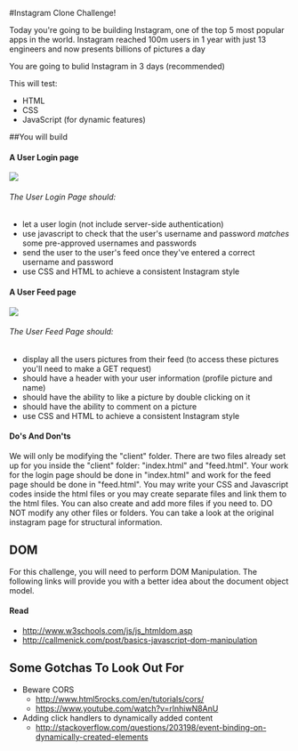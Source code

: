 #Instagram Clone Challenge!

Today you're going to be building Instagram, one of the top 5 most popular apps in the world. Instagram reached 100m users in 1 year with just 13 engineers and now presents billions of pictures a day

You are going to bulid Instagram in 3 days (recommended)

This will test:

- HTML
- CSS
- JavaScript (for dynamic features)

##You will build

#### A User Login page

![](https://www.dropbox.com/s/792mx2tz0k5sset/Screenshot%202015-05-26%2019.18.54_shrink.png?dl=1)

###### The User Login Page should:

- let a user login (not include server-side authentication)
- use javascript to check that the user's username and password *matches* some pre-approved usernames and passwords
- send the user to the user's feed once they've entered a correct username and password
- use CSS and HTML to achieve a consistent Instagram style

#### A User Feed page

![](https://www.dropbox.com/s/gs2fn45pjl6z0v0/instagram-feed_shrink.png?dl=1)

###### The User Feed Page should:

- display all the users pictures from their feed (to access these pictures you'll need to make a GET request)
- should have a header with your user information (profile picture and name)
- should have the ability to like a picture by double clicking on it
- should have the ability to comment on a picture
- use CSS and HTML to achieve a consistent Instagram style

#### Do's And Don'ts

We will only be modifying the "client" folder. There are two files already set up for you inside the "client" folder: "index.html" and "feed.html". Your work for the login page should be done in "index.html" and work for the feed page should be done in "feed.html". You may write your CSS and Javascript codes inside the html files or you may create separate files and link them to the html files. You can also create and add more files if you need to. DO NOT modify any other files or folders. You can take a look at the original instagram page for structural information.

## DOM

For this challenge, you will need to perform DOM Manipulation. The following links will provide you with a better idea about the document object model.

#### Read
- <http://www.w3schools.com/js/js_htmldom.asp>
- <http://callmenick.com/post/basics-javascript-dom-manipulation>

## Some Gotchas To Look Out For

- Beware CORS
  - <http://www.html5rocks.com/en/tutorials/cors/>
  - <https://www.youtube.com/watch?v=rlnhiwN8AnU>
- Adding click handlers to dynamically added content
  - <http://stackoverflow.com/questions/203198/event-binding-on-dynamically-created-elements>
